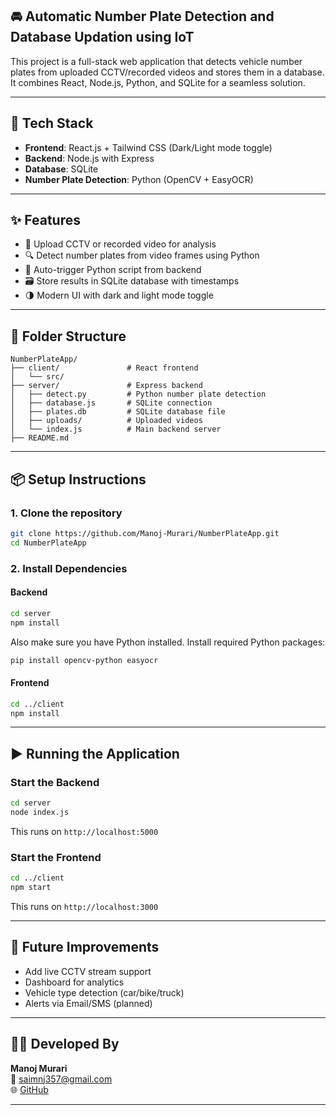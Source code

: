 ## 🚘 Automatic Number Plate Detection and Database Updation using IoT

This project is a full-stack web application that detects vehicle number plates from uploaded CCTV/recorded videos and stores them in a database. It combines React, Node.js, Python, and SQLite for a seamless solution.

---

## 💪 Tech Stack

- **Frontend**: React.js + Tailwind CSS (Dark/Light mode toggle)
- **Backend**: Node.js with Express
- **Database**: SQLite
- **Number Plate Detection**: Python (OpenCV + EasyOCR)

---

## ✨ Features

- 🎥 Upload CCTV or recorded video for analysis
- 🔍 Detect number plates from video frames using Python
- 🧠 Auto-trigger Python script from backend
- 🗃️ Store results in SQLite database with timestamps
- 🌗 Modern UI with dark and light mode toggle

---

## 📁 Folder Structure

```
NumberPlateApp/
├── client/               # React frontend
│   └── src/
├── server/               # Express backend
│   ├── detect.py         # Python number plate detection
│   ├── database.js       # SQLite connection
│   ├── plates.db         # SQLite database file
│   ├── uploads/          # Uploaded videos
│   └── index.js          # Main backend server
├── README.md
```

---

## 📦 Setup Instructions

### 1. Clone the repository

```bash
git clone https://github.com/Manoj-Murari/NumberPlateApp.git
cd NumberPlateApp
```

### 2. Install Dependencies

#### Backend

```bash
cd server
npm install
```

Also make sure you have Python installed. Install required Python packages:

```bash
pip install opencv-python easyocr
```

#### Frontend

```bash
cd ../client
npm install
```

---

## ▶️ Running the Application

### Start the Backend

```bash
cd server
node index.js
```

This runs on `http://localhost:5000`

### Start the Frontend

```bash
cd ../client
npm start
```

This runs on `http://localhost:3000`

---


## 🧠 Future Improvements

- Add live CCTV stream support
- Dashboard for analytics
- Vehicle type detection (car/bike/truck)
- Alerts via Email/SMS (planned)

---

## 👨‍💼 Developed By

**Manoj Murari**  
📧 saimnj357@gmail.com  
🌐 [GitHub](https://github.com/Manoj-Murari)

---
